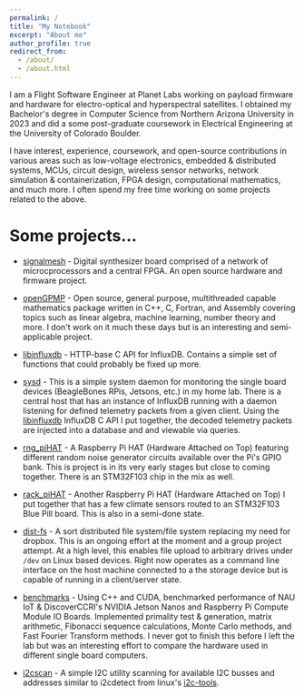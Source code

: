 ```yaml
---
permalink: /
title: "My Notebook"
excerpt: "About me"
author_profile: true
redirect_from: 
  - /about/
  - /about.html
---
```


I am a Flight Software Engineer at Planet Labs working on payload firmware and hardware for electro-optical and hyperspectral satellites. I obtained my Bachelor's degree in Computer Science from 
Northern Arizona University in 2023 and did a some post-graduate coursework in Electrical Engineering at the University of Colorado Boulder.

I have interest, experience, coursework, and open-source contributions in various areas
such as low-voltage electronics, embedded & distributed systems, MCUs, circuit design, 
wireless sensor networks, network simulation & containerization, FPGA design,
computational mathematics, and much more.
I often spend my free time working on some projects related to the above.


# Some projects...
  * [signalmesh](https://github.com/akielaries/signalmesh) - Digital synthesizer board
  comprised of a network of microcprocessors and a central FPGA. An open source hardware
  and firmware project.

  * [openGPMP](https://github.com/akielaries/openGPMP) - Open source, general purpose,
  multithreaded capable mathematics package written in C++, C, Fortran, and Assembly
  covering topics such as linear algebra, machine learning, number theory and more. I don't
  work on it much these days but is an interesting and semi-applicable project.

  * [libinfluxdb](https://github.com/akielaries/libinfluxdb) - HTTP-base C API for InfluxDB.
  Contains a simple set of functions that could probably be fixed up more.

  * [sysd](https://github.com/akielaries/sysd) - This is a simple system daemon
  for monitoring the single board devices (BeagleBones RPis, Jetsons, etc.) in my home lab.
  There is a central host that has an instance of InfluxDB running with a daemon listening for
  defined telemetry packets from a given client. Using the [libinfluxdb](https://github.com/akielaries/libinfluxdb)
  InfluxDB C API I put together, the decoded telemetry packets are injected into a database and
  and viewable via queries.

  * [rng_piHAT](https://github.com/akielaries/rng_piHAT) - A Raspberry Pi HAT (Hardware Attached on Top)
  featuring different random noise generator circuits available over the Pi's GPIO bank. This is project is
  in its very early stages but close to coming together. There is an STM32F103 chip in the mix as well.

  * [rack_piHAT](https://github.com/akielaries/rack_piHAT) - Another Raspberry Pi HAT (Hardware Attached on Top)
  I put together that has a few climate sensors routed to an STM32F103 Blue Pill board. This is also in a semi-done
  state.

  * [dist-fs](https://github.com/akielaries/dist-fs) - A sort distributed file system/file
  system replacing my need for dropbox. This is an ongoing effort at the moment and a group
  project attempt. At a high level, this enables file upload to arbitrary drives under `/dev`
  on Linux based devices. Right now operates as a command line interface on the host machine
  connected to a the storage device but is capable of running in a client/server state.

  * [benchmarks](https://github.com/NAU-IoT/benchmarks) - Using C++ and CUDA, benchmarked
  performance of NAU IoT & DiscoverCCRI's NVIDIA Jetson Nanos and Raspberry Pi Compute
  Module IO Boards. Implemented primality test & generation, matrix arithmetic, Fibonacci
  sequence calculations, Monte Carlo methods, and Fast Fourier Transform methods. I never got
  to finish this before I left the lab but was an interesting effort to compare the hardware used
  in different single board computers.

  * [i2cscan](https://github.com/akielaries/i2cscan) - A simple I2C utility scanning for
  available I2C busses and addresses similar to i2cdetect from linux's
  [i2c-tools](https://git.kernel.org/pub/scm/utils/i2c-tools/i2c-tools.git/).
